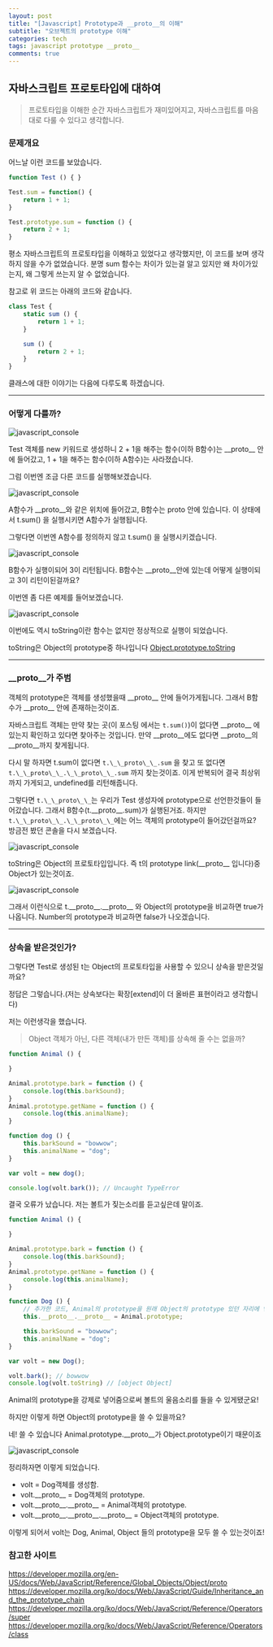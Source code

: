 ```yaml
---
layout: post
title: "[Javascript] Prototype과 __proto__의 이해"
subtitle: "오브젝트의 prototype 이해"
categories: tech
tags: javascript prototype __proto__
comments: true
---
```


자바스크립트 프로토타입에 대하여
----------

> 프로토타입을 이해한 순간 자바스크립트가 재미있어지고, 자바스크립트를 마음대로 다룰 수 있다고 생각합니다.


### 문제개요

어느날 이런 코드를 보았습니다.

```javascript
function Test () { }

Test.sum = function() {
	return 1 + 1;
}

Test.prototype.sum = function () {
	return 2 + 1;
}
```

평소 자바스크립트의 프로토타입을 이해하고 있었다고 생각했지만, 이 코드를 보며 생각하지 않을 수가 없었습니다.
분명 sum 함수는 차이가 있는걸 알고 있지만 왜 차이가있는지, 왜 그렇게 쓰는지 알 수 없었습니다.

참고로 위 코드는 아래의 코드와 같습니다.

```javascript
class Test {
	static sum () {
		return 1 + 1;
	}

	sum () {
		return 2 + 1;
	}
}
```
클래스에 대한 이야기는 다음에 다루도록 하겠습니다.


***

### 어떻게 다를까?

![javascript_console](\assets\img\posts\prototype&__proto__\console1.png)

Test 객체를 new 키워드로 생성하니 2 + 1을 해주는 함수(이하 B함수)는 \_\_proto\_\_ 안에 들어갔고, 1 + 1을 해주는 함수(이하 A함수)는 사라졌습니다.

그럼 이번엔 조금 다른 코드를 실행해보겠습니다.

![javascript_console](\assets\img\posts\prototype&__proto__\console2.png)

A함수가 \_\_proto\_\_와 같은 위치에 들어갔고, B함수는 proto 안에 있습니다.
이 상태에서 t.sum() 을 실행시키면 A함수가 실행됩니다.

그렇다면 이번엔 A함수를 정의하지 않고 t.sum() 을 실행시키겠습니다.

![javascript_console](\assets\img\posts\prototype&__proto__\console3.png)

B함수가 실행이되어 3이 리턴됩니다. B함수는 \_\_proto\_\_안에 있는데 어떻게 실행이되고 3이 리턴이된걸까요?

이번엔 좀 다른 예제를 들어보겠습니다.

![javascript_console](\assets\img\posts\prototype&__proto__\console4.png)

이번에도 역시 toString이란 함수는 없지만 정상적으로 실행이 되었습니다.

toString은 Object의 prototype중 하나입니다 [Object.prototype.toString](https://developer.mozilla.org/ko/docs/Web/JavaScript/Reference/Global_Objects/Object/toString)

***

### \_\_proto\_\_가 주범

객체의 prototype은 객체를 생성했을때 \_\_proto\_\_ 안에 들어가게됩니다. 그래서 B함수가 \_\_proto\_\_ 안에 존재하는것이죠.

자바스크립트 객체는 만약 찾는 곳(이 포스팅 에서는 `t.sum()`)이 없다면 \_\_proto\_\_ 에 있는지 확인하고 있다면 찾아주는 것입니다.
만약 \_\_proto\_\_에도 없다면 \_\_proto\_\_의 \_\_proto\_\_까지 찾게됩니다.

다시 말 하자면 t.sum이 없다면 `t.\_\_proto\_\_.sum` 을 찾고 또 없다면 `t.\_\_proto\_\_.\_\_proto\_\_.sum` 까지 찾는것이죠. 이게 반복되어 결국 최상위까지 가게되고, undefined를 리턴해줍니다.

그렇다면 `t.\_\_proto\_\_`는 우리가 Test 생성자에 prototype으로 선언한것들이 들어갔습니다. 그래서 B함수(t.\_\_proto\_\_.sum)가 실행된거죠.
하지만 `t.\_\_proto\_\_.\_\_proto\_\_`에는 어느 객체의 prototype이 들어갔던걸까요? 방금전 봤던 콘솔을 다시 보겠습니다.

![javascript_console](\assets\img\posts\prototype&__proto__\console4.png)

toString은 Object의 프로토타입입니다. 즉 t의 prototype link(\_\_proto\_\_ 입니다)중 Object가 있는것이죠.

![javascript_console](\assets\img\posts\prototype&__proto__\console5.png)

그래서 이런식으로 t.\_\_proto\_\_.\_\_proto\_\_ 와 Object의 prototype을 비교하면 true가 나옵니다. Number의 prototype과 비교하면 false가 나오겠습니다.

***

### 상속을 받은것인가?

그렇다면 Test로 생성된 t는 Object의 프로토타입을 사용할 수 있으니 상속을 받은것일까요?

정답은 그렇습니다.(저는 상속보다는 확장[extend]이 더 올바른 표현이라고 생각합니다)

저는 이런생각을 했습니다.
> Object 객체가 아닌, 다른 객체(내가 만든 객체)를 상속해 줄 수는 없을까?

```javascript
function Animal () {

}

Animal.prototype.bark = function () {
	console.log(this.barkSound);
}
Animal.prototype.getName = function () {
	console.log(this.animalName);
}

function dog () {
	this.barkSound = "bowwow";
	this.animalName = "dog";
}

var volt = new dog();

console.log(volt.bark()); // Uncaught TypeError
```

결국 오류가 났습니다. 저는 볼트가 짖는소리를 듣고싶은데 말이죠.

```javascript
function Animal () {

}

Animal.prototype.bark = function () {
	console.log(this.barkSound);
}
Animal.prototype.getName = function () {
	console.log(this.animalName);
}

function Dog () {
	// 추가한 코드, Animal의 prototype을 원래 Object의 prototype 있던 자리에 넣습니다
	this.__proto__.__proto__ = Animal.prototype;

	this.barkSound = "bowwow";
	this.animalName = "dog";
}

var volt = new Dog();

volt.bark(); // bowwow
console.log(volt.toString) // [object Object]
```

Animal의 prototype을 강제로 넣어줌으로써 볼트의 울음소리를 들을 수 있게됐군요!

하지만 이렇게 하면 Object의 prototype을 쓸 수 있을까요?

네! 쓸 수 있습니다 Animal.prototype.\_\_proto\_\_가 Object.prototype이기 때문이죠

![javascript_console](\assets\img\posts\prototype&__proto__\console6.png)

정리하자면 이렇게 되었습니다.

* volt = Dog객체를 생성함.
* volt.\_\_proto\_\_ = Dog객체의 prototype.
* volt.\_\_proto\_\_.\_\_proto\_\_ = Animal객체의 prototype.
* volt.\_\_proto\_\_.\_\_proto\_\_.\_\_proto\_\_ = Object객체의 prototype.

이렇게 되어서 volt는 Dog, Animal, Object 들의 prototype을 모두 쓸 수 있는것이죠!




### 참고한 사이트

<https://developer.mozilla.org/en-US/docs/Web/JavaScript/Reference/Global_Objects/Object/proto>
<https://developer.mozilla.org/ko/docs/Web/JavaScript/Guide/Inheritance_and_the_prototype_chain>
<https://developer.mozilla.org/ko/docs/Web/JavaScript/Reference/Operators/super>
<https://developer.mozilla.org/ko/docs/Web/JavaScript/Reference/Operators/class>